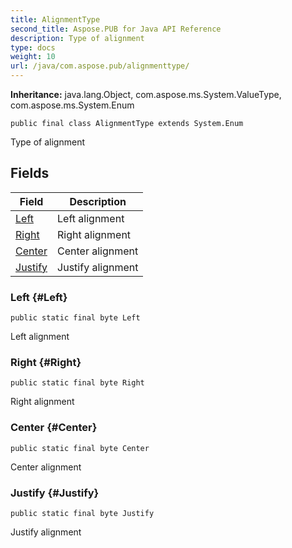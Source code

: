 ```yaml
---
title: AlignmentType
second_title: Aspose.PUB for Java API Reference
description: Type of alignment
type: docs
weight: 10
url: /java/com.aspose.pub/alignmenttype/
---
```

**Inheritance:**
java.lang.Object, com.aspose.ms.System.ValueType, com.aspose.ms.System.Enum
```
public final class AlignmentType extends System.Enum
```

Type of alignment
## Fields

| Field | Description |
| --- | --- |
| [Left](#Left) | Left alignment |
| [Right](#Right) | Right alignment |
| [Center](#Center) | Center alignment |
| [Justify](#Justify) | Justify alignment |
### Left {#Left}
```
public static final byte Left
```


Left alignment

### Right {#Right}
```
public static final byte Right
```


Right alignment

### Center {#Center}
```
public static final byte Center
```


Center alignment

### Justify {#Justify}
```
public static final byte Justify
```


Justify alignment

